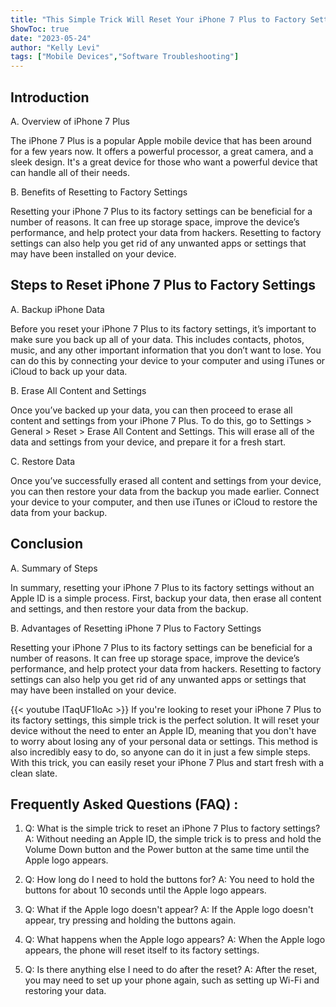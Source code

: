 ```yaml
---
title: "This Simple Trick Will Reset Your iPhone 7 Plus to Factory Settings Without an Apple ID!"
ShowToc: true 
date: "2023-05-24"
author: "Kelly Levi" 
tags: ["Mobile Devices","Software Troubleshooting"]
---
```

## Introduction 

A. Overview of iPhone 7 Plus

The iPhone 7 Plus is a popular Apple mobile device that has been around for a few years now. It offers a powerful processor, a great camera, and a sleek design. It's a great device for those who want a powerful device that can handle all of their needs.

B. Benefits of Resetting to Factory Settings

Resetting your iPhone 7 Plus to its factory settings can be beneficial for a number of reasons. It can free up storage space, improve the device’s performance, and help protect your data from hackers. Resetting to factory settings can also help you get rid of any unwanted apps or settings that may have been installed on your device.

## Steps to Reset iPhone 7 Plus to Factory Settings

A. Backup iPhone Data

Before you reset your iPhone 7 Plus to its factory settings, it’s important to make sure you back up all of your data. This includes contacts, photos, music, and any other important information that you don’t want to lose. You can do this by connecting your device to your computer and using iTunes or iCloud to back up your data.

B. Erase All Content and Settings

Once you’ve backed up your data, you can then proceed to erase all content and settings from your iPhone 7 Plus. To do this, go to Settings > General > Reset > Erase All Content and Settings. This will erase all of the data and settings from your device, and prepare it for a fresh start.

C. Restore Data

Once you’ve successfully erased all content and settings from your device, you can then restore your data from the backup you made earlier. Connect your device to your computer, and then use iTunes or iCloud to restore the data from your backup.

## Conclusion

A. Summary of Steps

In summary, resetting your iPhone 7 Plus to its factory settings without an Apple ID is a simple process. First, backup your data, then erase all content and settings, and then restore your data from the backup.

B. Advantages of Resetting iPhone 7 Plus to Factory Settings

Resetting your iPhone 7 Plus to its factory settings can be beneficial for a number of reasons. It can free up storage space, improve the device’s performance, and help protect your data from hackers. Resetting to factory settings can also help you get rid of any unwanted apps or settings that may have been installed on your device.

{{< youtube lTaqUF1loAc >}} 
If you're looking to reset your iPhone 7 Plus to its factory settings, this simple trick is the perfect solution. It will reset your device without the need to enter an Apple ID, meaning that you don't have to worry about losing any of your personal data or settings. This method is also incredibly easy to do, so anyone can do it in just a few simple steps. With this trick, you can easily reset your iPhone 7 Plus and start fresh with a clean slate.

## Frequently Asked Questions (FAQ) :
1. Q: What is the simple trick to reset an iPhone 7 Plus to factory settings?
A: Without needing an Apple ID, the simple trick is to press and hold the Volume Down button and the Power button at the same time until the Apple logo appears.

2. Q: How long do I need to hold the buttons for?
A: You need to hold the buttons for about 10 seconds until the Apple logo appears.

3. Q: What if the Apple logo doesn't appear?
A: If the Apple logo doesn't appear, try pressing and holding the buttons again.

4. Q: What happens when the Apple logo appears?
A: When the Apple logo appears, the phone will reset itself to its factory settings.

5. Q: Is there anything else I need to do after the reset?
A: After the reset, you may need to set up your phone again, such as setting up Wi-Fi and restoring your data.


